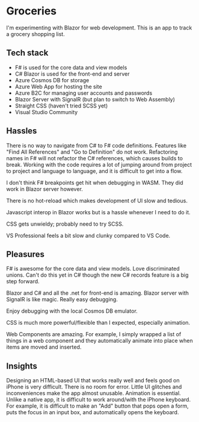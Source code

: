 # Groceries

I'm experimenting with Blazor for web development. This is an app to track a
grocery shopping list.

## Tech stack

- F# is used for the core data and view models
- C# Blazor is used for the front-end and server
- Azure Cosmos DB for storage
- Azure Web App for hosting the site
- Azure B2C for managing user accounts and passwords
- Blazor Server with SignalR (but plan to switch to Web Assembly)
- Straight CSS (haven't tried SCSS yet)
- Visual Studio Community

## Hassles

There is no way to navigate from C# to F# code definitions. Features like "Find
All References" and "Go to Definition" do not work. Refactoring names in F# will
not refactor the C# references, which causes builds to break. Working with the code
requires a lot of jumping around from project to project and language to language,
and it is difficult to get into a flow.

I don't think F# breakpoints get hit when debugging in WASM. They did work in Blazor server however.

There is no hot-reload which makes development of UI slow and tedious.

Javascript interop in Blazor works but is a hassle whenever I need to do it.

CSS gets unwieldy; probably need to try SCSS.

VS Professional feels a bit slow and clunky compared to VS Code.

## Pleasures

F# is awesome for the core data and view models. Love discriminated unions.
Can't do this yet in C# though the new C# records feature is a big step forward.

Blazor and C# and all the .net for front-end is amazing. Blazor server with
SignalR is like magic. Really easy debugging.

Enjoy debugging with the local Cosmos DB emulator.

CSS is much more powerful/flexible than I expected, especially animation.

Web Components are amazing. For example, I simply wrapped a list of things in a
web component and they automatically animate into place when items are moved and
inserted.

## Insights

Designing an HTML-based UI that works really well and feels good on iPhone is very difficult. There is no
room for error. Little UI glitches and inconveniences make the app almost
unusable. Animation is essential. Unlike a native app, it is difficult to work
around/with the iPhone keyboard. For example, it is difficult to make an "Add"
button that pops open a form, puts the focus in an input box, and automatically
opens the keyboard.